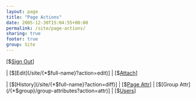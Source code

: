```yaml
---
layout: page
title: "Page Actions"
date: 2005-12-30T15:04:55+00:00
permalink: /site/page-actions/
sharing: true
footer: true
group: Site
---
```



[$[Sign Out](/site/{*$full-name}?action=logout)]

| [$[Edit](/site/{*$full-name}?action=edit)]
| [$[Attach](/site/{*$full-name}?action=upload)]

| [$[History](/site/{*$full-name}?action=diff)]
| [$[Page Attr](/site/{*$full-name}?action=attr)]
| [$[Group Attr](/{*$group}/group-attributes?action=attr)]
| [$[Users](/{$site-group}/auth-user)]

